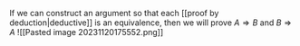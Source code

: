 If we can construct an argument so that each [[proof by deduction|deductive]] is an equivalence, then we will prove $A \Rightarrow B$ and $B \Rightarrow A$ ![[Pasted image 20231120175552.png]]